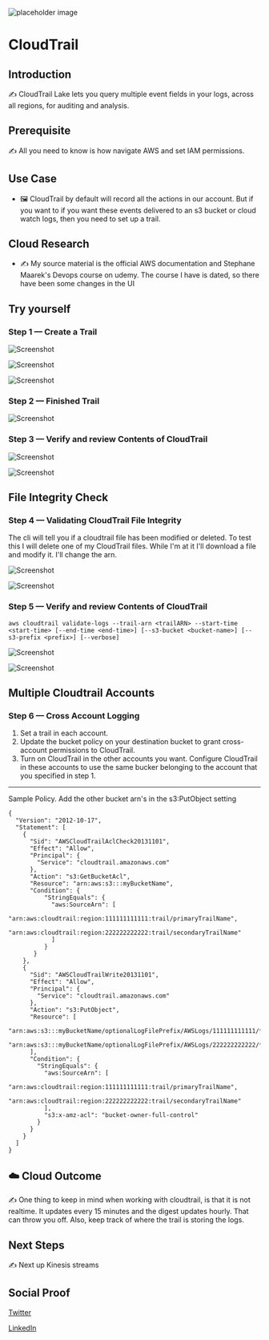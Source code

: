 
![placeholder image](cloudtrail.png)

# CloudTrail

## Introduction

✍️ CloudTrail Lake lets you query multiple event fields in your logs, across all regions, for auditing and analysis. 

## Prerequisite

✍️ All you need to know is how navigate AWS and set IAM permissions.

## Use Case

- 🖼️ CloudTrail by default will record all the actions in our account. But if you want to if you want these events delivered to an s3 bucket or cloud watch logs, then you need to set up a trail. 

## Cloud Research

- ✍️ My source material is the official AWS documentation and Stephane Maarek's Devops course on udemy. The course I have is dated, so there have been some changes in the UI

## Try yourself

### Step 1 — Create a Trail

![Screenshot](step1-create-a-trail.png)

![Screenshot](step1a-settings.png)

![Screenshot](step1c-create-trail.png)

### Step 2 — Finished Trail

![Screenshot](step2-trail.png)

### Step 3 — Verify and review Contents of CloudTrail

![Screenshot](step3-s3-cloudtraillogs.png)

![Screenshot](step3a-cloudtrailjson1.png)

## File Integrity Check
### Step 4 — Validating CloudTrail File Integrity
The cli will tell you if a cloudtrail file has been modified or deleted. To test this I will delete one of my CloudTrail files. While I'm at it I'll download a file and modify it. I'll change the arn.

![Screenshot](step4-deletefile.png)

![Screenshot](step4b-editjson.png)

### Step 5 — Verify and review Contents of CloudTrail

```
aws cloudtrail validate-logs --trail-arn <trailARN> --start-time <start-time> [--end-time <end-time>] [--s3-bucket <bucket-name>] [--s3-prefix <prefix>] [--verbose]
```

![Screenshot](step5-gzipfile1.png)

![Screenshot](step5-result1.png)

## Multiple Cloudtrail Accounts
### Step 6 — Cross Account Logging
  1. Set a trail in each account.
  2. Update the bucket policy on your destination bucket to grant cross-account permissions to CloudTrail.
  3. Turn on CloudTrail in the other accounts you want. Configure CloudTrail in these accounts to use the same bucker belonging to the account that you specified in step 1.

---
Sample Policy. Add the other bucket arn's in the s3:PutObject setting
```
{
  "Version": "2012-10-17",
  "Statement": [
    {
      "Sid": "AWSCloudTrailAclCheck20131101",
      "Effect": "Allow",
      "Principal": {
        "Service": "cloudtrail.amazonaws.com"
      },
      "Action": "s3:GetBucketAcl",
      "Resource": "arn:aws:s3:::myBucketName",
      "Condition": { 
          "StringEquals": { 
            "aws:SourceArn": [ 
              "arn:aws:cloudtrail:region:111111111111:trail/primaryTrailName",
              "arn:aws:cloudtrail:region:222222222222:trail/secondaryTrailName"
            ]
          }
       }
    },
    {
      "Sid": "AWSCloudTrailWrite20131101",
      "Effect": "Allow",
      "Principal": {
        "Service": "cloudtrail.amazonaws.com"
      },
      "Action": "s3:PutObject",
      "Resource": [
        "arn:aws:s3:::myBucketName/optionalLogFilePrefix/AWSLogs/111111111111/*",
        "arn:aws:s3:::myBucketName/optionalLogFilePrefix/AWSLogs/222222222222/*"
      ],
      "Condition": { 
        "StringEquals": { 
          "aws:SourceArn": [ 
            "arn:aws:cloudtrail:region:111111111111:trail/primaryTrailName",
            "arn:aws:cloudtrail:region:222222222222:trail/secondaryTrailName"
          ],
          "s3:x-amz-acl": "bucket-owner-full-control"
        }
      }
    }
  ]
}
```

## ☁️ Cloud Outcome

✍️ One thing to keep in mind when working with cloudtrail, is that it is not realtime. It updates every 15 minutes and the digest updates hourly. That can throw you off. Also, keep track of where the trail is storing the logs.

## Next Steps

✍️ Next up Kinesis streams

## Social Proof

[Twitter](link)

[LinkedIn](link)